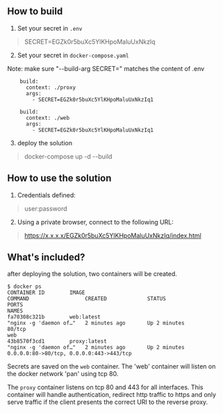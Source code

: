 ## How to build 
1) Set your secret in `.env`
> SECRET=EGZk0r5buXc5YlKHpoMaluUxNkzIq

2) Set your secret in `docker-compose.yaml`

Note:
make sure "--build-arg SECRET=" matches the content of .env


```
    build:
      context: ./proxy
      args:
        - SECRET=EGZk0r5buXc5YlKHpoMaluUxNkzIq1
```

```
    build:
      context: ./web
      args:
        - SECRET=EGZk0r5buXc5YlKHpoMaluUxNkzIq1
```

3) deploy the solution 
> docker-compose up -d --build






## How to use the solution 
1) Credentials defined:
> user:password

2) Using a private browser, connect to the following URL:  
> https://x.x.x.x/EGZk0r5buXc5YlKHpoMaluUxNkzIq/index.html




## What's included? 
after deploying the solution, two containers will be created. 

```
$ docker ps
CONTAINER ID        IMAGE                                          COMMAND                  CREATED             STATUS                 PORTS                                                                                                                                                                                        NAMES
fa70308c321b        web:latest                                     "nginx -g 'daemon of…"   2 minutes ago       Up 2 minutes           80/tcp                                                                                                                                                                                       web
43b8570f3cd1        proxy:latest                                   "nginx -g 'daemon of…"   2 minutes ago       Up 2 minutes           0.0.0.0:80->80/tcp, 0.0.0.0:443->443/tcp
```


Secrets are saved on the `web` container. The 'web' container will listen on the docker network 'pan' using tcp 80. 

The `proxy` container listens on tcp 80 and 443 for all interfaces. This container will handle authentication, redirect http traffic to https and only serve traffic if the client presents the correct URI to the reverse proxy. 



